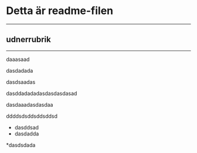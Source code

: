 # Detta är readme-filen
--------------------


## udnerrubrik
----------------


daaasaad

dasdadada

dasdsaadas

dasddadadadasdasdasdasad


dasdaaadasdasdaa	
	
ddddsdsddsddsddsd

* dasddsad
* dasdadda

*dasdsdada

